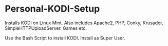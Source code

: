 # Personal-KODI-Setup
Installs KODI on Linux Mint. Also includes Apache2, PHP, Conky, Krusader, SimpleHTTPUploadServer. Games etc.

Use the Bash Script to install KODI. Install as Super User.
